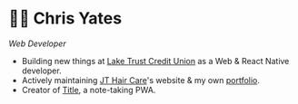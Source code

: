 # 👨‍💻 Chris Yates
*Web Developer*

- Building new things at [Lake Trust Credit Union](https://laketrust.org/) as a Web & React Native developer.
- Actively maintaining [JT Hair Care](https://jthaircare.com/)'s website & my own [portfolio](https://chrisyates.dev/).
- Creator of [Title](https://chrisyates.dev/title-notes), a note-taking PWA.
